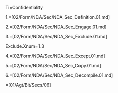 Ti=Confidentiality

1.=[02/Form/NDA/Sec/NDA_Sec_Definition.01.md]

2.=[02/Form/NDA/Sec/NDA_Sec_Engage.01.md]

3.=[02/Form/NDA/Sec/NDA_Sec_Exclude.01.md]

Exclude.Xnum=1.3

4.=[02/Form/NDA/Sec/NDA_Sec_Except.01.md]

5.=[02/Form/NDA/Sec/NDA_Sec_Copy.01.md]

6.=[02/Form/NDA/Sec/NDA_Sec_Decompile.01.md]

=[01/Agt/Bit/Secs/06]

